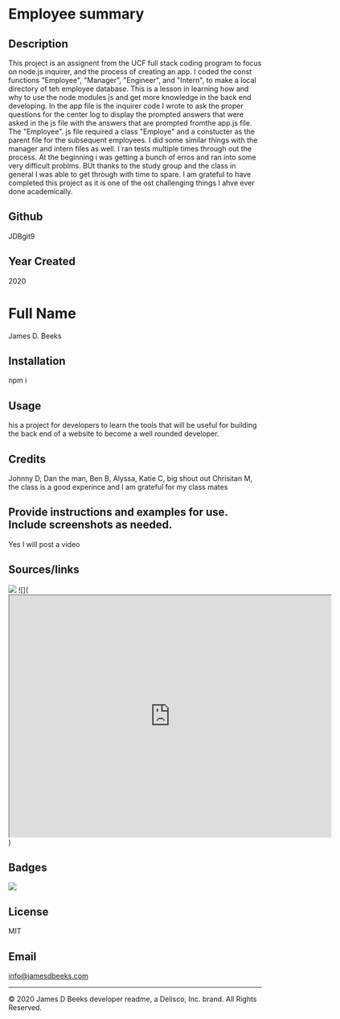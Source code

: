 # Employee summary

## Description
This project is an assignent from the UCF full stack coding program to focus on node.js inquirer, and the process of creating an app. I coded the const functions "Employee", "Manager", "Engineer", and "Intern", to make a local directory of teh employee database. This is a lesson in learning how and why to use the node modules js and get more knowledge in the back end developing. In the app file is the inquirer code I wrote to ask the proper questions for the center log to display the prompted answers that were asked in the js file with the answers that are prompted fromthe app.js file. The "Employee". js file required a class "Employe" and a constucter  as the parent file for the subsequent employees. I did some similar things with the manager and intern files as well. I ran tests multiple times through out the process. At the beginning i was getting a bunch of erros and ran into some very difficult problms. BUt thanks to the study group and the class in general I was able to get through with time to spare. I am grateful to have completed this project as it is one of the ost challenging things I ahve ever done academically. 

## Github
JDBgit9

## Year Created
2020

# Full Name
James D. Beeks

## Installation
npm i

## Usage
his a project for developers to learn the tools that will be useful for building the back end of a website to become a well rounded developer. 

## Credits
Johnny D, Dan the man, Ben B, Alyssa, Katie C, big shout out Chrisitan M, the class is a good experince and I am grateful for my class mates

## Provide instructions and examples for use. Include screenshots as needed.
Yes I will post a video

## Sources/links
![](https://drive.google.com/file/d/19onYVhI0ua-XoFwfH7JF1qI0B_nALFPn/view)
![](<iframe src="https://drive.google.com/file/d/19onYVhI0ua-XoFwfH7JF1qI0B_nALFPn/preview" width="640" height="480"></iframe>)

## Badges
![](https://img.shields.io/github/license/JDBgit9/Employee-summary)

## License 
MIT

## Email
info@jamesdbeeks.com


---
© 2020 James D Beeks developer readme, a Delisco, Inc. brand. All Rights Reserved.





    
